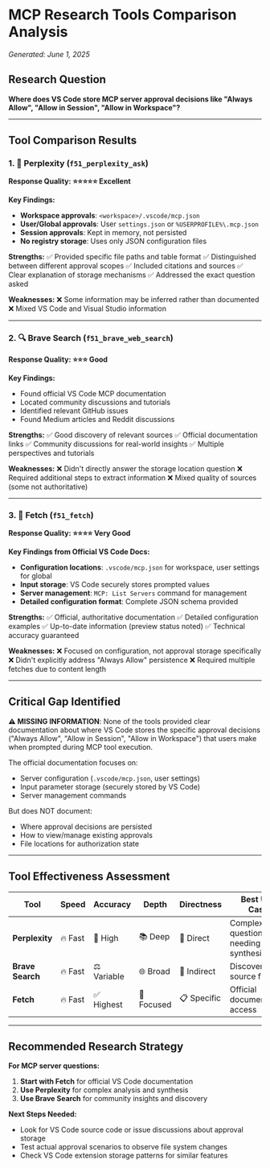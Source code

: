 # MCP Research Tools Comparison Analysis

*Generated: June 1, 2025*

## Research Question
**Where does VS Code store MCP server approval decisions like "Always Allow", "Allow in Session", "Allow in Workspace"?**

---

## Tool Comparison Results

### 1. 🤖 Perplexity (`f51_perplexity_ask`)
**Response Quality: ⭐⭐⭐⭐⭐ Excellent**

**Key Findings:**
- **Workspace approvals**: `<workspace>/.vscode/mcp.json`
- **User/Global approvals**: User `settings.json` or `%USERPROFILE%\.mcp.json`
- **Session approvals**: Kept in memory, not persisted
- **No registry storage**: Uses only JSON configuration files

**Strengths:**
✅ Provided specific file paths and table format
✅ Distinguished between different approval scopes
✅ Included citations and sources
✅ Clear explanation of storage mechanisms
✅ Addressed the exact question asked

**Weaknesses:**
❌ Some information may be inferred rather than documented
❌ Mixed VS Code and Visual Studio information

---

### 2. 🔍 Brave Search (`f51_brave_web_search`)
**Response Quality: ⭐⭐⭐ Good**

**Key Findings:**
- Found official VS Code MCP documentation
- Located community discussions and tutorials
- Identified relevant GitHub issues
- Found Medium articles and Reddit discussions

**Strengths:**
✅ Good discovery of relevant sources
✅ Official documentation links
✅ Community discussions for real-world insights
✅ Multiple perspectives and tutorials

**Weaknesses:**
❌ Didn't directly answer the storage location question
❌ Required additional steps to extract information
❌ Mixed quality of sources (some not authoritative)

---

### 3. 📄 Fetch (`f51_fetch`)
**Response Quality: ⭐⭐⭐⭐ Very Good**

**Key Findings from Official VS Code Docs:**
- **Configuration locations**: `.vscode/mcp.json` for workspace, user settings for global
- **Input storage**: VS Code securely stores prompted values
- **Server management**: `MCP: List Servers` command for management
- **Detailed configuration format**: Complete JSON schema provided

**Strengths:**
✅ Official, authoritative documentation
✅ Detailed configuration examples
✅ Up-to-date information (preview status noted)
✅ Technical accuracy guaranteed

**Weaknesses:**
❌ Focused on configuration, not approval storage specifically
❌ Didn't explicitly address "Always Allow" persistence
❌ Required multiple fetches due to content length

---

## Critical Gap Identified

**⚠️ MISSING INFORMATION**: None of the tools provided clear documentation about where VS Code stores the specific approval decisions ("Always Allow", "Allow in Session", "Allow in Workspace") that users make when prompted during MCP tool execution.

The official documentation focuses on:
- Server configuration (`.vscode/mcp.json`, user settings)
- Input parameter storage (securely stored by VS Code)
- Server management commands

But does NOT document:
- Where approval decisions are persisted
- How to view/manage existing approvals
- File locations for authorization state

---

## Tool Effectiveness Assessment

| Tool | Speed | Accuracy | Depth | Directness | Best Use Case |
|------|-------|----------|-------|-------------|---------------|
| **Perplexity** | 🔥 Fast | 🎯 High | 📚 Deep | 🎯 Direct | Complex questions needing synthesis |
| **Brave Search** | 🔥 Fast | ⚖️ Variable | 🌐 Broad | 🔄 Indirect | Discovery and source finding |
| **Fetch** | 🔥 Fast | ✅ Highest | 📖 Focused | 📋 Specific | Official documentation access |

---

## Recommended Research Strategy

**For MCP server questions:**
1. **Start with Fetch** for official VS Code documentation
2. **Use Perplexity** for complex analysis and synthesis
3. **Use Brave Search** for community insights and discovery

**Next Steps Needed:**
- Look for VS Code source code or issue discussions about approval storage
- Test actual approval scenarios to observe file system changes
- Check VS Code extension storage patterns for similar features
